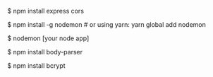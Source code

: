 $ npm install express cors

$ npm install -g nodemon # or using yarn: yarn global add nodemon

$ nodemon [your node app]

$ npm install body-parser

$ npm install bcrypt

